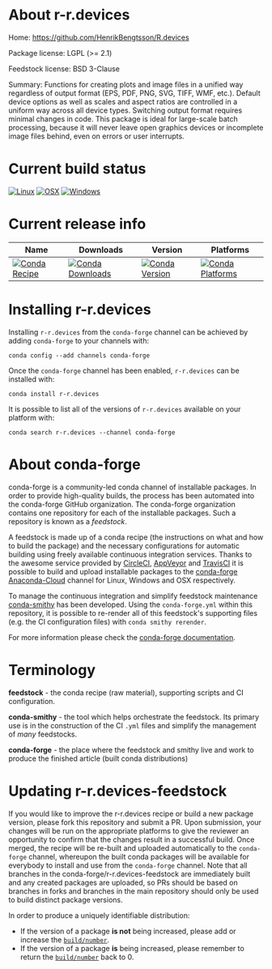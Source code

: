 About r-r.devices
=================

Home: https://github.com/HenrikBengtsson/R.devices

Package license: LGPL (>= 2.1)

Feedstock license: BSD 3-Clause

Summary: Functions for creating plots and image files in a unified way regardless of output format (EPS, PDF, PNG, SVG, TIFF, WMF, etc.). Default device options as well as scales and aspect ratios are controlled in a uniform way across all device types. Switching output format requires minimal changes in code. This package is ideal for large-scale batch processing, because it will never leave open graphics devices or incomplete image files behind, even on errors or user interrupts.



Current build status
====================

[![Linux](https://img.shields.io/circleci/project/github/conda-forge/r-r.devices-feedstock/master.svg?label=Linux)](https://circleci.com/gh/conda-forge/r-r.devices-feedstock)
[![OSX](https://img.shields.io/travis/conda-forge/r-r.devices-feedstock/master.svg?label=macOS)](https://travis-ci.org/conda-forge/r-r.devices-feedstock)
[![Windows](https://img.shields.io/appveyor/ci/conda-forge/r-r.devices-feedstock/master.svg?label=Windows)](https://ci.appveyor.com/project/conda-forge/r-r-devices-feedstock/branch/master)

Current release info
====================

| Name | Downloads | Version | Platforms |
| --- | --- | --- | --- |
| [![Conda Recipe](https://img.shields.io/badge/recipe-r--r.devices-green.svg)](https://anaconda.org/conda-forge/r-r.devices) | [![Conda Downloads](https://img.shields.io/conda/dn/conda-forge/r-r.devices.svg)](https://anaconda.org/conda-forge/r-r.devices) | [![Conda Version](https://img.shields.io/conda/vn/conda-forge/r-r.devices.svg)](https://anaconda.org/conda-forge/r-r.devices) | [![Conda Platforms](https://img.shields.io/conda/pn/conda-forge/r-r.devices.svg)](https://anaconda.org/conda-forge/r-r.devices) |

Installing r-r.devices
======================

Installing `r-r.devices` from the `conda-forge` channel can be achieved by adding `conda-forge` to your channels with:

```
conda config --add channels conda-forge
```

Once the `conda-forge` channel has been enabled, `r-r.devices` can be installed with:

```
conda install r-r.devices
```

It is possible to list all of the versions of `r-r.devices` available on your platform with:

```
conda search r-r.devices --channel conda-forge
```


About conda-forge
=================

conda-forge is a community-led conda channel of installable packages.
In order to provide high-quality builds, the process has been automated into the
conda-forge GitHub organization. The conda-forge organization contains one repository
for each of the installable packages. Such a repository is known as a *feedstock*.

A feedstock is made up of a conda recipe (the instructions on what and how to build
the package) and the necessary configurations for automatic building using freely
available continuous integration services. Thanks to the awesome service provided by
[CircleCI](https://circleci.com/), [AppVeyor](https://www.appveyor.com/)
and [TravisCI](https://travis-ci.org/) it is possible to build and upload installable
packages to the [conda-forge](https://anaconda.org/conda-forge)
[Anaconda-Cloud](https://anaconda.org/) channel for Linux, Windows and OSX respectively.

To manage the continuous integration and simplify feedstock maintenance
[conda-smithy](https://github.com/conda-forge/conda-smithy) has been developed.
Using the ``conda-forge.yml`` within this repository, it is possible to re-render all of
this feedstock's supporting files (e.g. the CI configuration files) with ``conda smithy rerender``.

For more information please check the [conda-forge documentation](https://conda-forge.org/docs/).

Terminology
===========

**feedstock** - the conda recipe (raw material), supporting scripts and CI configuration.

**conda-smithy** - the tool which helps orchestrate the feedstock.
                   Its primary use is in the construction of the CI ``.yml`` files
                   and simplify the management of *many* feedstocks.

**conda-forge** - the place where the feedstock and smithy live and work to
                  produce the finished article (built conda distributions)


Updating r-r.devices-feedstock
==============================

If you would like to improve the r-r.devices recipe or build a new
package version, please fork this repository and submit a PR. Upon submission,
your changes will be run on the appropriate platforms to give the reviewer an
opportunity to confirm that the changes result in a successful build. Once
merged, the recipe will be re-built and uploaded automatically to the
`conda-forge` channel, whereupon the built conda packages will be available for
everybody to install and use from the `conda-forge` channel.
Note that all branches in the conda-forge/r-r.devices-feedstock are
immediately built and any created packages are uploaded, so PRs should be based
on branches in forks and branches in the main repository should only be used to
build distinct package versions.

In order to produce a uniquely identifiable distribution:
 * If the version of a package **is not** being increased, please add or increase
   the [``build/number``](https://conda.io/docs/user-guide/tasks/build-packages/define-metadata.html#build-number-and-string).
 * If the version of a package **is** being increased, please remember to return
   the [``build/number``](https://conda.io/docs/user-guide/tasks/build-packages/define-metadata.html#build-number-and-string)
   back to 0.
